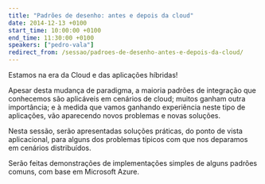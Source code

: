 ```yaml
---
title: "Padrões de desenho: antes e depois da cloud"
date: 2014-12-13 +0100
start_time: 10:00:00 +0100
end_time: 11:30:00 +0100
speakers: ["pedro-vala"]
redirect_from: /sessao/padroes-de-desenho-antes-e-depois-da-cloud/
---
```

Estamos na era da Cloud e das aplicações híbridas!

Apesar desta mudança de paradigma, a maioria padrões de integração que conhecemos são aplicáveis em cenários de cloud; muitos ganham outra importância; e à medida que vamos ganhando experiência neste tipo de aplicações, vão aparecendo novos problemas e novas soluções.

Nesta sessão, serão apresentadas soluções práticas, do ponto de vista aplicacional, para alguns dos problemas típicos com que nos deparamos em cenários distribuídos.

Serão feitas demonstrações de implementações simples de alguns padrões comuns, com base em Microsoft Azure.

